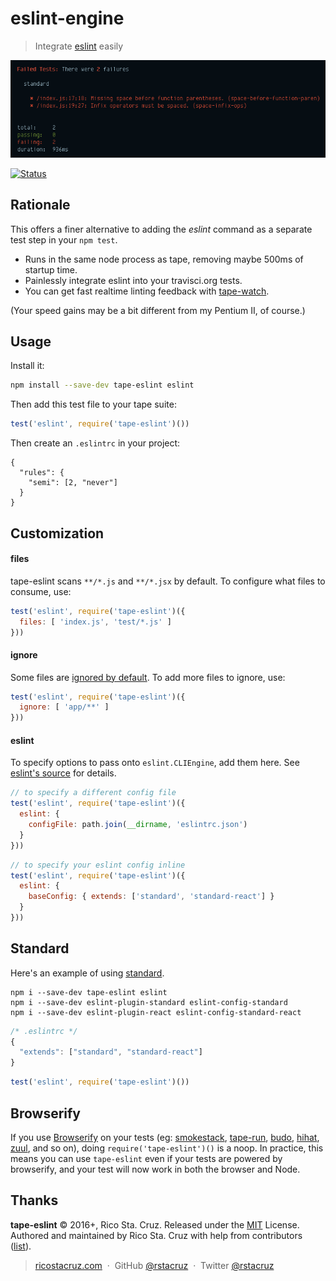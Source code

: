 # eslint-engine

> Integrate [eslint][] easily

![](https://raw.githubusercontent.com/rstacruz/tape-standard/gh-pages/screenshot.png)

[![Status](https://travis-ci.org/rstacruz/tape-eslint.svg?branch=master)](https://travis-ci.org/rstacruz/tape-eslint "See test builds")

[eslint]: http://eslint.org/

## Rationale

This offers a finer alternative to adding the *eslint* command as a separate test step in your `npm test`.

* Runs in the same node process as tape, removing maybe 500ms of startup time.
* Painlessly integrate eslint into your travisci.org tests.
* You can get fast realtime linting feedback with [tape-watch].

(Your speed gains may be a bit different from my Pentium II, of course.)

[tape-watch]: https://github.com/rstacruz/tape-watch.git

## Usage

Install it:

```sh
npm install --save-dev tape-eslint eslint
```

Then add this test file to your tape suite:

```js
test('eslint', require('tape-eslint')())
```

Then create an `.eslintrc` in your project:

```
{
  "rules": {
    "semi": [2, "never"]
  }
}
```

## Customization

#### files
tape-eslint scans `**/*.js` and `**/*.jsx` by default. To configure what files to consume, use:

```js
test('eslint', require('tape-eslint')({
  files: [ 'index.js', 'test/*.js' ]
}))
```

#### ignore
Some files are [ignored by default][ignores]. To add more files to ignore, use:

```js
test('eslint', require('tape-eslint')({
  ignore: [ 'app/**' ]
}))
```

#### eslint
To specify options to pass onto `eslint.CLIEngine`, add them here. See [eslint's source](https://github.com/eslint/eslint/blob/v1.10.3/lib/cli-engine.js#L47-L60) for details.

```js
// to specify a different config file
test('eslint', require('tape-eslint')({
  eslint: {
    configFile: path.join(__dirname, 'eslintrc.json')
  }
}))
```

```js
// to specify your eslint config inline
test('eslint', require('tape-eslint')({
  eslint: {
    baseConfig: { extends: ['standard', 'standard-react'] }
  }
}))
```

[ignores]: /eslint.js

## Standard

Here's an example of using [standard].

```
npm i --save-dev tape-eslint eslint
npm i --save-dev eslint-plugin-standard eslint-config-standard
npm i --save-dev eslint-plugin-react eslint-config-standard-react
```

```js
/* .eslintrc */
{
  "extends": ["standard", "standard-react"]
}
```

```js
test('eslint', require('tape-eslint')())
```

[standard]: https://www.npmjs.com/package/standard
[tape]: https://github.com/substack/tape

## Browserify

If you use [Browserify] on your tests (eg: [smokestack], [tape-run], [budo], [hihat], [zuul], and so on), doing `require('tape-eslint')()` is a noop. In practice, this means you can use `tape-eslint` even if your tests are powered by browserify, and your test will now work in both the browser and Node.

[zuul]: https://www.npmjs.com/package/zuul
[tape-run]: https://www.npmjs.com/package/tape-run
[budo]: https://github.com/mattdesl/budo
[hihat]: https://www.npmjs.com/package/hihat
[smokestack]: https://www.npmjs.com/package/smokestack
[Browserify]: http://browserify.org/


## Thanks

**tape-eslint** © 2016+, Rico Sta. Cruz. Released under the [MIT] License.<br>
Authored and maintained by Rico Sta. Cruz with help from contributors ([list][contributors]).

> [ricostacruz.com](http://ricostacruz.com) &nbsp;&middot;&nbsp;
> GitHub [@rstacruz](https://github.com/rstacruz) &nbsp;&middot;&nbsp;
> Twitter [@rstacruz](https://twitter.com/rstacruz)

[MIT]: http://mit-license.org/
[contributors]: http://github.com/rstacruz/tape-eslint/contributors
